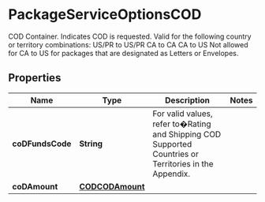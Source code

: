 

# PackageServiceOptionsCOD

COD Container. Indicates COD is requested.   Valid for the following country or territory combinations:  US/PR to US/PR CA to CA CA to US Not allowed for CA to US for packages that are designated as Letters or Envelopes.

## Properties

| Name | Type | Description | Notes |
|------------ | ------------- | ------------- | -------------|
|**coDFundsCode** | **String** | For valid values, refer to�Rating and Shipping COD Supported Countries or Territories in the Appendix. |  |
|**coDAmount** | [**CODCODAmount**](CODCODAmount.md) |  |  |



